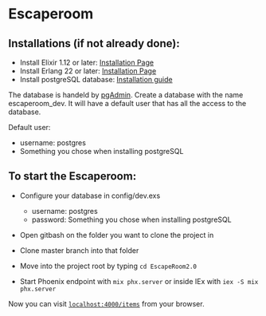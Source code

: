 # Escaperoom
## Installations (if not already done):
  * Install Elixir 1.12 or later: [Installation Page](https://elixir-lang.org/install.html)
  * Install Erlang 22 or later: [Installation Page](https://elixir-lang.org/install.html#installing-erlang)
  * Install postgreSQL database: [Installation guide](https://wiki.postgresql.org/wiki/Detailed_installation_guides)
  
The database is handeld by [pgAdmin](https://www.pgadmin.org/). Create a database with the name escaperoom\_dev. It will have a default user that has all the access to the database.

Default user:
* username: postgres
* Something you chose when installing postgreSQL

## To start the Escaperoom:

  * Configure your database in config/dev.exs
    * username: postgres
    * password: Something you chose when installing postgreSQL
  
  * Open gitbash on the folder you want to clone the project in
  * Clone master branch into that folder
  * Move into the project root by typing ```cd EscapeRoom2.0```
  * Start Phoenix endpoint with `mix phx.server` or inside IEx with `iex -S mix phx.server`

Now you can visit [`localhost:4000/items`](http://localhost:4000/items) from your browser.


